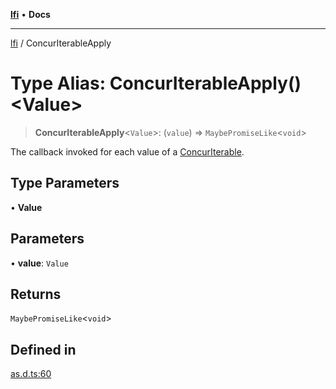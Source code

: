 [**lfi**](../readme.md) • **Docs**

---

[lfi](../globals.md) / ConcurIterableApply

# Type Alias: ConcurIterableApply()\<Value\>

> **ConcurIterableApply**\<`Value`\>: (`value`) => `MaybePromiseLike`\<`void`\>

The callback invoked for each value of a [ConcurIterable](ConcurIterable.md).

## Type Parameters

• **Value**

## Parameters

• **value**: `Value`

## Returns

`MaybePromiseLike`\<`void`\>

## Defined in

[as.d.ts:60](https://github.com/TomerAberbach/lfi/blob/85d6360ac7d8f71c70f308d2ace5bc2aa99ab03d/src/operations/as.d.ts#L60)
